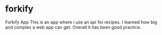 # forkify
Forkify App
This is an app where i use an api for recipes. I learned how big and complex a web app can get. Overall it has been good practice.

